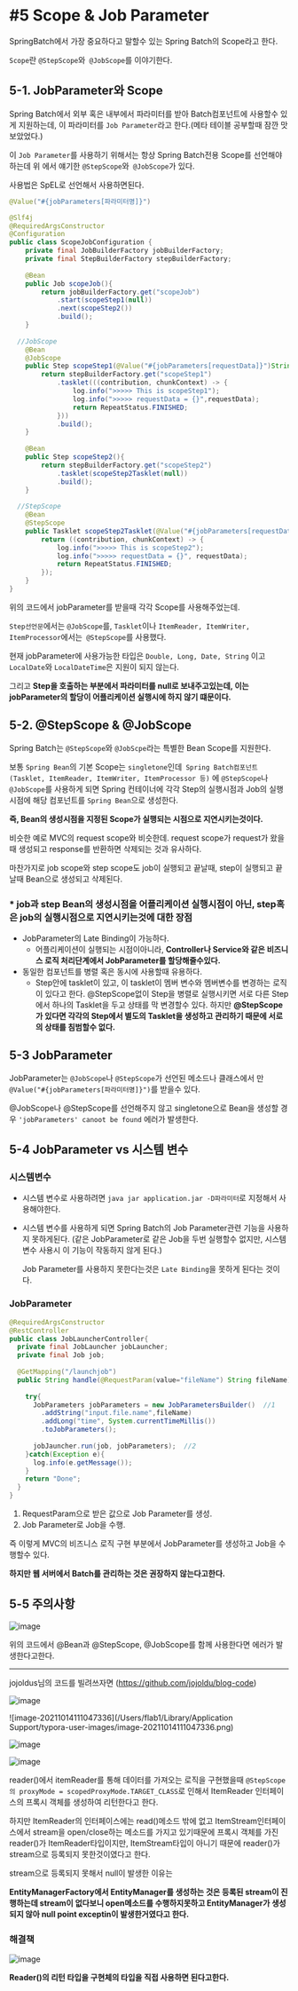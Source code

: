 # #5 Scope & Job Parameter

SpringBatch에서 가장 중요하다고 말할수 있는 Spring Batch의 Scope라고 한다.

`Scope`란 `@StepScope`와` @JobScope`를 이야기한다.



## 5-1. JobParameter와 Scope

Spring Batch에서 외부 혹은 내부에서 파라미터를 받아 Batch컴포넌트에 사용할수 있게 지원하는데, 이 파라미터를 `Job Parameter`라고 한다.(메타 테이블 공부할때 잠깐 맛보았었다.)

이 `Job Parameter`를 사용하기 위해서는 항상 Spring Batch전용 Scope를 선언해야하는데 위 에서 얘기한 `@StepScope`와` @JobScope`가 있다.

사용법은 SpEL로 선언해서 사용하면된다.

```java
@Value("#{jobParameters[파라미터명]}")
```



```java
@Slf4j
@RequiredArgsConstructor
@Configuration
public class ScopeJobConfiguration {
	private final JobBuilderFactory jobBuilderFactory;
	private final StepBuilderFactory stepBuilderFactory;
	
	@Bean
	public Job scopeJob(){
		return jobBuilderFactory.get("scopeJob")
			.start(scopeStep1(null))
			.next(scopeStep2())
			.build();
	}
	
  //JobScope
	@Bean
	@JobScope
	public Step scopeStep1(@Value("#{jobParameters[requestData]}")String requestData){
		return stepBuilderFactory.get("scopeStep1")
			.tasklet(((contribution, chunkContext) -> {
				log.info(">>>>> This is scopeStep1");
				log.info(">>>>> requestData = {}",requestData);
				return RepeatStatus.FINISHED;
			}))
			.build();
	}
	
	@Bean
	public Step scopeStep2(){
		return stepBuilderFactory.get("scopeStep2")
			.tasklet(scopeStep2Tasklet(null))
			.build();
	}
	
  //StepScope
	@Bean
	@StepScope
	public Tasklet scopeStep2Tasklet(@Value("#{jobParameters[requestData]}") String requestData){
		return ((contribution, chunkContext) -> {
			log.info(">>>>> This is scopeStep2");
			log.info(">>>>> requestData = {}", requestData);
			return RepeatStatus.FINISHED;
		});
	}
}

```

위의 코드에서  jobParameter를 받을때 각각 Scope를 사용해주었는데.

`Step선언문`에서는 `@JobScope`를, `Tasklet`이나 `ItemReader, ItemWriter, ItemProcessor`에서는` @StepScope`를 사용했다.

현재 jobParameter에 사용가능한 타입은 `Double, Long, Date, String` 이고 `LocalDate`와 `LocalDateTime`은 지원이 되지 않는다.

그리고 **Step을 호출하는 부분에서 파라미터를 null로 보내주고있는데, 이는 jobParameter의 할당이 어플리케이션 실행시에 하지 않기 떄문이다.**



## 5-2. @StepScope & @JobScope

Spring Batch는 `@StepScope`와 `@JobScpe`라는 특별한 Bean Scope를 지원한다.

보통 `Spring Bean`의 기본 Scope는 `singletone`인데` Spring Batch컴포넌트(Tasklet, ItemReader, ItemWriter, ItemProcessor 등)` 에 `@StepScope`나 `@JobScope`를 사용하게 되면 Spring 컨테이너에 각각 Step의 실행시점과 Job의 실행시점에 해당 컴포넌트를 `Spring Bean`으로 생성한다.

**즉, Bean의 생성시점을 지정된 Scope가 실행되는 시점으로 지연시키는것이다.**

비슷한 예로 MVC의 request scope와 비슷한데. request scope가 request가 왔을때 생성되고 response를 반환하면 삭제되는 것과 유사하다.

마찬가지로 job scope와 step scope도 job이 실행되고 끝날때, step이 실행되고 끝날때 Bean으로 생성되고 삭제된다.



### * job과 step Bean의 생성시점을 어플리케이션 실행시점이 아닌, step혹은 job의 실행시점으로 지연시키는것에 대한 장점

- JobParameter의 Late Binding이 가능하다.
  - 어플리케이션이 실행되는 시점이아니라, **Controller나 Service와 같은 비즈니스 로직 처리단계에서 JobParameter를 할당해줄수있다.**
- 동일한 컴포넌트를 병렬 혹은 동시에 사용할때 유용하다.
  - Step안에 tasklet이 있고, 이 tasklet이 멤버 변수와 멤버변수를 변경하는 로직이 있다고 한다.
    @StepScope없이 Step을 병렬로 실행시키면 서로 다른 Step에서 하나의 Tasklet을 두고 상태를 막 변경할수 있다.
    하지만 **@StepScope가 있다면 각각의 Step에서 별도의 Tasklet을 생성하고 관리하기 때문에 서로의 상태를 침범할수 없다.**



## 5-3 JobParameter

JobParameter는 `@JobScope`나 `@StepScope`가 선언된 메소드나 클래스에서 만 `@Value("#{jobParameters[파라미터명]}")`를 받을수 있다.

@JobScope나 @StepScope를 선언해주지 않고 singletone으로 Bean을 생성할 경우 `'jobParameters' canoot be found` 에러가 발생한다.



## 5-4 JobParameter vs 시스템 변수

### 시스템변수

- 시스템 변수로 사용하려면 `java jar application.jar -D파라미터`로 지정해서 사용해야한다.

- 시스템 변수를 사용하게 되면 Spring Batch의 Job Parameter관련 기능을 사용하지 못하게된다.
  (같은 JobParameter로 같은 Job을 두번 실행할수 없지만, 시스템 변수 사용시 이 기능이 작동하지 않게 된다.)

  Job Parameter를 사용하지 못한다는것은 `Late Binding`을 못하게 된다는 것이다.

### JobParameter

```java
@RequiredArgsConstructor
@RestController
public class JobLauncherController{
  private final JobLauncher jobLauncher;
  private final Job job;
  
  @GetMapping("/launchjob")
  public String handle(@RequestParam(value="fileName") String fileName) throws Exception{
    
    try{
      JobParameters jobParameters = new JobParametersBuilder()	//1
        .addString("input.file.name",fileName)
        .addLong("time", System.currentTimeMillis())
        .toJobParameters();
      
      jobJauncher.run(job, jobParameters);	//2
    }catch(Exception e){
      log.info(e.getMessage());
    }
    return "Done";
  }
}
```

1. RequestParam으로 받은 값으로 Job Parameter를 생성.
2. Job Parameter로 Job을 수행.

즉 이렇게 MVC의 비즈니스 로직 구현 부분에서 JobParameter를 생성하고 Job을 수행할수 있다.

**하지만 웹 서버에서 Batch를 관리하는 것은 권장하지 않는다고한다.**



## 5-5 주의사항

![image](https://user-images.githubusercontent.com/57162257/137237824-26a8c0a9-593b-4757-820b-9efc0bd28a30.png)

위의 코드에서 @Bean과 @StepScope, @JobScope를 함께 사용한다면 에러가 발생한다고한다.

-------

jojoldus님의 코드를 빌려쓰자면 (https://github.com/jojoldu/blog-code)

![image](https://user-images.githubusercontent.com/57162257/137238755-d387b9c7-141d-4b50-a7db-86d7bba1035d.png)

![image-20211014111047336](/Users/flab1/Library/Application Support/typora-user-images/image-20211014111047336.png)

![image](https://user-images.githubusercontent.com/57162257/137239364-bb60bd25-61b9-4d0e-bc76-03ea761c7b59.png)

![image](https://user-images.githubusercontent.com/57162257/137238888-db6c2fbd-57ed-4f08-8dad-f95e1b3e557b.png)

reader()에서 itemReader를 통해 데이터를 가져오는 로직을 구현했을때 `@StepScope의 proxyMode = scopedProxyMode.TARGET_CLASS`로 인해서 ItemReader 인터페이스의 프록시 객체를 생성하여 리턴한다고 한다.

하지만 ItemReader의 인터페이스에는 read()메소드 밖에 없고 ItemStream인터페이스에서 stream을 open/close하는 메소드를 가지고 있기때문에 프록시 객체를 가진 reader()가 ItemReader타입이지만, ItemStream타입이 아니기 때문에 reader()가 stream으로 등록되지 못한것이였다고 한다.

stream으로 등록되지 못해서 null이 발생한 이유는

**EntityManagerFactory에서 EntityManager를 생성하는 것은 등록된 stream이 진행하는데 stream이 없다보니 open메소드를 수행하지못하고 EntityManager가 생성되지 않아 null point exceptin이 발생한거였다고 한다.**



### 해결책

![image](https://user-images.githubusercontent.com/57162257/137239551-3fa53bf9-d1af-4e6e-aa34-7be4041fa75b.png)

**Reader()의 리턴 타입을 구현체의 타입을 직접 사용하면 된다고한다.**

